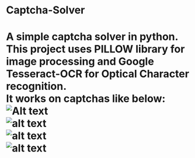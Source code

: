 # Captcha-Solver
A simple captcha solver in python.  
This project uses PILLOW library for image processing and Google Tesseract-OCR for Optical Character recognition.  
It works on captchas like below:  
![Alt text](relative//Demo/1.jpg?raw=true "Title")  
![alt text](https://raw.githubusercontent.com/armooey/Captcha-Solver/edit/master/Demo/11.jpg)  
![alt text](https://raw.githubusercontent.com/armooey/Captcha-Solver/edit/master/Demo/6.jpg)  
![alt text](https://raw.githubusercontent.com/armooey/Captcha-Solver/edit/master/Demo/15.jpg)  
=========================================================================================================  
